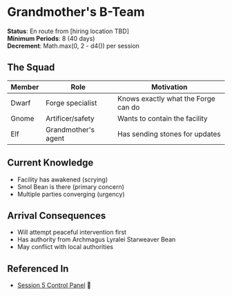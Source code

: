# Grandmother's B-Team
**Status**: En route from [hiring location TBD]  
**Minimum Periods**: 8 (40 days)  
**Decrement**: Math.max(0, 2 - d4()) per session

## The Squad
| Member | Role | Motivation |
|--------|------|------------|
| Dwarf | Forge specialist | Knows exactly what the Forge can do |
| Gnome | Artificer/safety | Wants to contain the facility |
| Elf | Grandmother's agent | Has sending stones for updates |

## Current Knowledge
- Facility has awakened (scrying)
- Smol Bean is there (primary concern)
- Multiple parties converging (urgency)

## Arrival Consequences
- Will attempt peaceful intervention first
- Has authority from Archmagus Lyralei Starweaver Bean
- May conflict with local authorities

## Referenced In
- [Session 5 Control Panel](../../../notes/session-5/00-INDEX.md) 📍